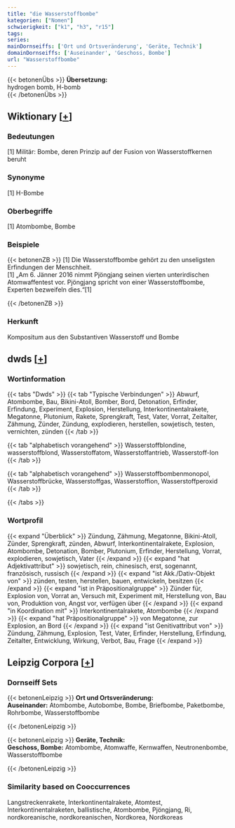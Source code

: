 ```yaml
---
title: "die Wasserstoffbombe"
kategorien: ["Nomen"]
schwierigkeit: ["k1", "h3", "r15"]
tags:
series:
mainDornseiffs: ['Ort und Ortsveränderung', 'Geräte, Technik']
domainDornseiffs: ['Auseinander', 'Geschoss, Bombe']
url: "Wasserstoffbombe"
---
```


{{< betonenÜbs >}}
**Übersetzung:**  
hydrogen  bomb, H-bomb  
{{< /betonenÜbs >}}

## Wiktionary [[+](https://de.wiktionary.org/wiki/Wasserstoffbombe)]

### Bedeutungen
[1] Militär: Bombe, deren Prinzip auf der Fusion von Wasserstoffkernen beruht  

### Synonyme
[1] H-Bombe  

### Oberbegriffe
[1] Atombombe, Bombe  

### Beispiele
{{< betonenZB >}}
[1] Die Wasserstoffbombe gehört zu den unseligsten Erfindungen der Menschheit.  
[1] „Am 6. Jänner 2016 nimmt Pjöngjang seinen vierten unterirdischen Atomwaffentest vor. Pjöngjang spricht von einer Wasserstoffbombe, Experten bezweifeln dies.“[1]  

{{< /betonenZB >}}
### Herkunft
Kompositum aus den Substantiven Wasserstoff und Bombe  



## dwds [[+](https://www.dwds.de/wb/Wasserstoffbombe)]

### Wortinformation
{{< tabs "Dwds" >}}
{{< tab "Typische Verbindungen" >}}
Abwurf, Atombombe, Bau, Bikini-Atoll, Bomber, Bord, Detonation, Erfinder, Erfindung, Experiment, Explosion, Herstellung, Interkontinentalrakete, Megatonne, Plutonium, Rakete, Sprengkraft, Test, Vater, Vorrat, Zeitalter, Zähmung, Zünder, Zündung, explodieren, herstellen, sowjetisch, testen, vernichten, zünden
{{< /tab >}}

{{< tab "alphabetisch vorangehend" >}}
Wasserstoffblondine, wasserstoffblond, Wasserstoffatom, Wasserstoffantrieb, Wasserstoff-Ion
{{< /tab >}}

{{< tab "alphabetisch vorangehend" >}}
Wasserstoffbombenmonopol, Wasserstoffbrücke, Wasserstoffgas, Wasserstoffion, Wasserstoffperoxid
{{< /tab >}}

{{< /tabs >}}

### Wortprofil
{{< expand "Überblick" >}} Zündung, Zähmung, Megatonne, Bikini-Atoll, Zünder, Sprengkraft, zünden, Abwurf, Interkontinentalrakete, Explosion, Atombombe, Detonation, Bomber, Plutonium, Erfinder, Herstellung, Vorrat, explodieren, sowjetisch, Vater {{< /expand >}}
{{< expand "hat Adjektivattribut" >}} sowjetisch, rein, chinesisch, erst, sogenannt, französisch, russisch {{< /expand >}}
{{< expand "ist Akk./Dativ-Objekt von" >}} zünden, testen, herstellen, bauen, entwickeln, besitzen {{< /expand >}}
{{< expand "ist in Präpositionalgruppe" >}} Zünder für, Explosion von, Vorrat an, Versuch mit, Experiment mit, Herstellung von, Bau von, Produktion von, Angst vor, verfügen über {{< /expand >}}
{{< expand "in Koordination mit" >}} Interkontinentalrakete, Atombombe {{< /expand >}}
{{< expand "hat Präpositionalgruppe" >}} von Megatonne, zur Explosion, an Bord {{< /expand >}}
{{< expand "ist Genitivattribut von" >}} Zündung, Zähmung, Explosion, Test, Vater, Erfinder, Herstellung, Erfindung, Zeitalter, Entwicklung, Wirkung, Verbot, Bau, Frage {{< /expand >}}

## Leipzig Corpora [[+](https://corpora.uni-leipzig.de/en/res?word=Wasserstoffbombe&corpusId=deu_newscrawl-public_2018)]

### Dornseiff Sets
{{< betonenLeipzig >}}
**Ort und Ortsveränderung:**  
**Auseinander:** Atombombe, Autobombe, Bombe, Briefbombe, Paketbombe, Rohrbombe, Wasserstoffbombe  

{{< /betonenLeipzig >}}


{{< betonenLeipzig >}}
**Geräte, Technik:**  
**Geschoss, Bombe:** Atombombe, Atomwaffe, Kernwaffen, Neutronenbombe, Wasserstoffbombe  

{{< /betonenLeipzig >}}

### Similarity based on Cooccurrences
Langstreckenrakete, Interkontinentalrakete, Atomtest, Interkontinentalraketen, ballistische, Atombombe, Pjöngjang, Ri, nordkoreanische, nordkoreanischen, Nordkorea, Nordkoreas

